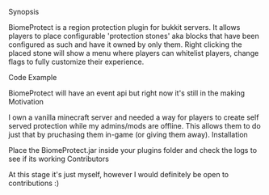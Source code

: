 Synopsis

BiomeProtect is a region protection plugin for bukkit servers. It allows players to place configurable 'protection stones' aka
blocks that have been configured as such and have it owned by only them. Right clicking the placed stone will show a menu where
players can whitelist players, change flags to fully customize their experience.

Code Example

BiomeProtect will have an event api but right now it's still in the making
Motivation

I own a vanilla minecraft server and needed a way for players to create self served protection while my admins/mods are offline.
This allows them to do just that by pruchasing them in-game (or giving them away).
Installation

Place the BiomeProtect.jar inside your plugins folder and check the logs to see if its working
Contributors

At this stage it's just myself, however I would definitely be open to contributions :)

